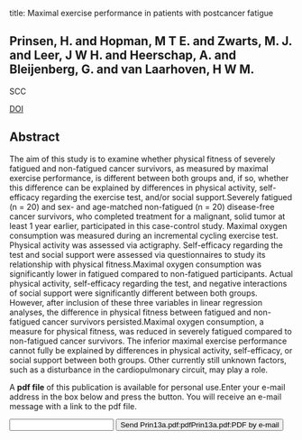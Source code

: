 title: Maximal exercise performance in patients with postcancer fatigue

## Prinsen, H. and Hopman, M T E. and Zwarts, M. J. and Leer, J W H. and Heerschap, A. and Bleijenberg, G. and van Laarhoven, H W M.
SCC

<a href="https://doi.org/10.1007/s00520-012-1531-7">DOI</a>

## Abstract
The aim of this study is to examine whether physical fitness of severely fatigued and non-fatigued cancer survivors, as measured by maximal exercise performance, is different between both groups and, if so, whether this difference can be explained by differences in physical activity, self-efficacy regarding the exercise test, and/or social support.Severely fatigued (n = 20) and sex- and age-matched non-fatigued (n = 20) disease-free cancer survivors, who completed treatment for a malignant, solid tumor at least 1 year earlier, participated in this case-control study. Maximal oxygen consumption was measured during an incremental cycling exercise test. Physical activity was assessed via actigraphy. Self-efficacy regarding the test and social support were assessed via questionnaires to study its relationship with physical fitness.Maximal oxygen consumption was significantly lower in fatigued compared to non-fatigued participants. Actual physical activity, self-efficacy regarding the test, and negative interactions of social support were significantly different between both groups. However, after inclusion of these three variables in linear regression analyses, the difference in physical fitness between fatigued and non-fatigued cancer survivors persisted.Maximal oxygen consumption, a measure for physical fitness, was reduced in severely fatigued compared to non-fatigued cancer survivors. The inferior maximal exercise performance cannot fully be explained by differences in physical activity, self-efficacy, or social support between both groups. Other currently still unknown factors, such as a disturbance in the cardiopulmonary circuit, may play a role.

A <b>pdf file</b> of this publication is available for personal use.Enter your e-mail address in the box below and press the button. You will receive an e-mail message with a link to the pdf file.
<form action="sender.php">  <input type="text" name="email">  <input type="submit" value="Send Prin13a.pdf:pdfPrin13a.pdf:PDF by e-mail"></form>